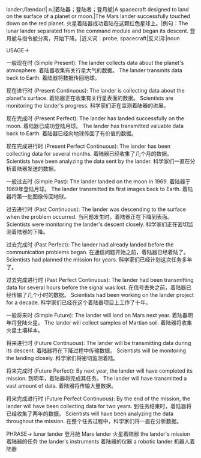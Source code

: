 lander:/ˈlændər/| n.|着陆器；登陆者；登月舱|A spacecraft designed to land on the surface of a planet or moon.|The Mars lander successfully touched down on the red planet. 火星着陆器成功着陆在这颗红色星球上。|例句：The lunar lander separated from the command module and began its descent. 登月舱与指令舱分离，开始下降。|近义词：probe, spacecraft|反义词:|noun

USAGE->

一般现在时 (Simple Present):
The lander collects data about the planet's atmosphere.  着陆器收集有关行星大气的数据。
The lander transmits data back to Earth.  着陆器将数据传回地球。

现在进行时 (Present Continuous):
The lander is collecting data about the planet's surface.  着陆器正在收集有关行星表面的数据。
Scientists are monitoring the lander's progress.  科学家们正在监测着陆器的进展。

现在完成时 (Present Perfect):
The lander has landed successfully on the moon.  着陆器已成功登陆月球。
The lander has transmitted valuable data back to Earth. 着陆器已经向地球传回了有价值的数据。

现在完成进行时 (Present Perfect Continuous):
The lander has been collecting data for several months.  着陆器已经收集了几个月的数据。
Scientists have been analyzing the data sent by the lander.  科学家们一直在分析着陆器发送的数据。


一般过去时 (Simple Past):
The lander landed on the moon in 1969.  着陆器于1969年登陆月球。
The lander transmitted its first images back to Earth.  着陆器将第一批图像传回地球。

过去进行时 (Past Continuous):
The lander was descending to the surface when the problem occurred.  当问题发生时，着陆器正在下降到表面。
Scientists were monitoring the lander's descent closely.  科学家们正在密切监测着陆器的下降。


过去完成时 (Past Perfect):
The lander had already landed before the communication problems began.  在通信问题开始之前，着陆器已经着陆了。
Scientists had planned the mission for years.  科学家们已经计划这次任务多年了。


过去完成进行时 (Past Perfect Continuous):
The lander had been transmitting data for several hours before the signal was lost.  在信号丢失之前，着陆器已经传输了几个小时的数据。
Scientists had been working on the lander project for a decade.  科学家们已经在这个着陆器项目上工作了十年。


一般将来时 (Simple Future):
The lander will land on Mars next year.  着陆器明年将登陆火星。
The lander will collect samples of Martian soil.  着陆器将收集火星土壤样本。


将来进行时 (Future Continuous):
The lander will be transmitting data during its descent.  着陆器将在下降过程中传输数据。
Scientists will be monitoring the landing closely.  科学家们将密切监测着陆。


将来完成时 (Future Perfect):
By next year, the lander will have completed its mission.  到明年，着陆器将完成其任务。
The lander will have transmitted a vast amount of data.  着陆器将传输大量数据。


将来完成进行时 (Future Perfect Continuous):
By the end of the mission, the lander will have been collecting data for two years.  到任务结束时，着陆器将已经收集了两年的数据。
Scientists will have been analyzing the data throughout the mission.  在整个任务过程中，科学家们将一直在分析数据。


PHRASE->
lunar lander  登月舱
Mars lander  火星着陆器
the lander's mission  着陆器的任务
the lander's instruments  着陆器的仪器
a robotic lander  机器人着陆器
